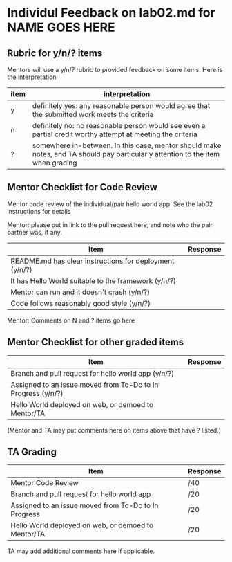 # Individul Feedback on lab02.md for ____NAME GOES HERE____

## Rubric for y/n/? items

Mentors will use a y/n/? rubric to provided feedback on some items.  Here is the interpretation

| item | interpretation |
|------|-----------------|
| y | definitely yes: any reasonable person would agree that the submitted work meets the criteria |
| n | definitely no: no reasonable person would see even a partial credit worthy attempt at meeting the criteria |
| ? | somewhere in-between. In this case, mentor should make notes, and TA should pay particularly attention to the item when grading |


## Mentor Checklist for Code Review 

Mentor code review of the individual/pair hello world app. See the lab02 instructions for details

Mentor: please put in link to the pull request here, and note who the pair partner was, if any.


| Item                                                     | Response | 
|----------------------------------------------------------|----------|
|  README.md has clear instructions for deployment (y/n/?) |          |
|  It has Hello World suitable to the framework (y/n/?)    |          |
|  Mentor can run and it doesn't crash (y/n/?)             |          |
|  Code follows reasonably good style (y/n/?)              |          |

Mentor: Comments on N and ? items go here


## Mentor Checklist for other graded items

| Item                                                          | Response | 
|---------------------------------------------------------------|----------|
|  Branch and pull request for hello world app (y/n/?)          |          |
|  Assigned to an issue moved from To-Do to In Progress (y/n/?) |          |
|  Hello World deployed on web, or demoed to Mentor/TA          |          |

(Mentor and TA may put comments here on items above that have ? listed.)

## TA Grading

| Item                                                          | Response | 
|---------------------------------------------------------------|----------|
|  Mentor Code Review                                           |    /40   |
|  Branch and pull request for hello world app                  |    /20   |
|  Assigned to an issue moved from To-Do to In Progress         |    /20   |
|  Hello World deployed on web, or demoed to Mentor/TA          |    /20   |

TA may add additional comments here if applicable.